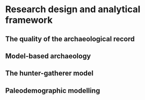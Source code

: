# Research design and analytical framework

## The quality of the archaeological record

## Model-based archaeology

## The hunter-gatherer model

## Paleodemographic modelling



